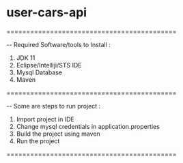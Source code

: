 # user-cars-api

===========================================

-- Required Software/tools to Install :

1) JDK 11
2) Eclipse/Intelliji/STS IDE
3) Mysql Database
4) Maven


===========================================


-- Some are steps to run project :

1) Import project in IDE 
2) Change mysql credentials in application.properties
3) Build the project using maven
4) Run the project


===========================================
